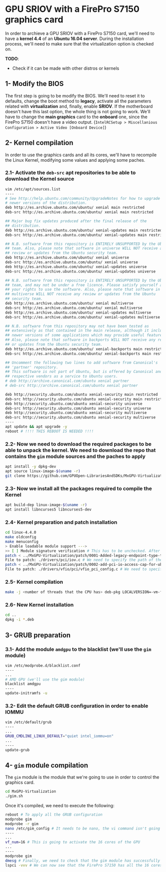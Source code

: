 # GPU SRIOV with a FirePro S7150 graphics card

In order to archieve a GPU SRIOV with a FirePro S7150 card, we'll need to have a **kernel 4.4** of an **Ubuntu 16.04 server**. During the installation process, we'll need to make sure that the virtualization option is checked on.  



**TODO**:
- Check if it can be made with other distros or kernels




## 1- Modify the BIOS 

The first step is going to be modify the BIOS. We'll need to reset it to defaults, change the boot method to **legacy**, activate all the parameters related with **virtualization** and, finally, enable **SRIOV**. If the motherboard doesn't have this last option, the whole thing is not going to work. We'll have to change the **main graphics** card to the **onboard** one, since the FirePro S7150 doesn't have a video output. (`IntelRCSetup > Miscellanious Configuration > Active Video [Onboard Device]`)



## 2- Kernel compilation

In order to use the graphics cards and all its cores, we'll have to recompile the Linux Kernel, modifying some values and applying some paches.



### 2.1- Activate the `deb-src` apt repositories to be able to download the Kernel source

```bash
vim /etc/apt/sources.list
----
# See http://help.ubuntu.com/community/UpgradeNotes for how to upgrade to
# newer versions of the distribution.
deb http://es.archive.ubuntu.com/ubuntu/ xenial main restricted
deb-src http://es.archive.ubuntu.com/ubuntu/ xenial main restricted

## Major bug fix updates produced after the final release of the
## distribution.
deb http://es.archive.ubuntu.com/ubuntu/ xenial-updates main restricted
deb-src http://es.archive.ubuntu.com/ubuntu/ xenial-updates main restricted

## N.B. software from this repository is ENTIRELY UNSUPPORTED by the Ubuntu
## team. Also, please note that software in universe WILL NOT receive any
## review or updates from the Ubuntu security team.
deb http://es.archive.ubuntu.com/ubuntu/ xenial universe
deb-src http://es.archive.ubuntu.com/ubuntu/ xenial universe
deb http://es.archive.ubuntu.com/ubuntu/ xenial-updates universe
deb-src http://es.archive.ubuntu.com/ubuntu/ xenial-updates universe

## N.B. software from this repository is ENTIRELY UNSUPPORTED by the Ubuntu 
## team, and may not be under a free licence. Please satisfy yourself as to 
## your rights to use the software. Also, please note that software in 
## multiverse WILL NOT receive any review or updates from the Ubuntu
## security team.
deb http://es.archive.ubuntu.com/ubuntu/ xenial multiverse
deb-src http://es.archive.ubuntu.com/ubuntu/ xenial multiverse
deb http://es.archive.ubuntu.com/ubuntu/ xenial-updates multiverse
deb-src http://es.archive.ubuntu.com/ubuntu/ xenial-updates multiverse

## N.B. software from this repository may not have been tested as
## extensively as that contained in the main release, although it includes
## newer versions of some applications which may provide useful features.
## Also, please note that software in backports WILL NOT receive any review
## or updates from the Ubuntu security team.
deb http://es.archive.ubuntu.com/ubuntu/ xenial-backports main restricted universe multiverse
deb-src http://es.archive.ubuntu.com/ubuntu/ xenial-backports main restricted universe multiverse

## Uncomment the following two lines to add software from Canonical's
## 'partner' repository.
## This software is not part of Ubuntu, but is offered by Canonical and the
## respective vendors as a service to Ubuntu users.
# deb http://archive.canonical.com/ubuntu xenial partner
# deb-src http://archive.canonical.com/ubuntu xenial partner

deb http://security.ubuntu.com/ubuntu xenial-security main restricted
deb-src http://security.ubuntu.com/ubuntu xenial-security main restricted
deb http://security.ubuntu.com/ubuntu xenial-security universe
deb-src http://security.ubuntu.com/ubuntu xenial-security universe
deb http://security.ubuntu.com/ubuntu xenial-security multiverse
deb-src http://security.ubuntu.com/ubuntu xenial-security multiverse
----
apt update && apt upgrade -y
reboot # !!!! THIS REBOOT IS NEEDED !!!!
```



### 2.2- Now we need to download the required packages to be able to unpack the kernel. We need to download the repo that contains the `gim` module sources and the paches to apply

```bash
apt install -y dpkg-dev
apt source linux-image-$(uname -r)
git clone https://github.com/GPUOpen-LibrariesAndSDKs/MxGPU-Virtualization
```

 

### 2.3- Now we install all the packages required to compile the Kernel

```bash
apt build-dep linux-image-$(uname -r)
apt install libncurses5 libncurses5-dev
```



### 2.4- Kernel preparation and patch installation

```bash
cd linux-4.4.0
make oldconfig
make menuconfig
> Enable loadable module support --->
>> [ ] Module signature verification # This has to be unchecked. After that, we can save and exit
patch < ../MxGPU-Virtualization/patch/0001-Added-legacy-endpoint-type-to-sriov-for-ubuntu-4.4.0-75-generic.diff
File to patch: ./drivers/pci/iov.c # We need to specify the path of the file we want to patch
patch < ../MxGPU-Virtualization/patch/0002-add-pci-io-access-cap-for-ubuntu-4.4.0-75-generic.diff
File to patch: ./drivers/vfio/pci/vfio_pci_config.c # We need to specify the path of the file we want to patch
```



### 2.5- Kernel compilation

```bash
make -j <number of threads that the CPU has> deb-pkg LOCALVERSION=-vm-firepro
```



### 2.6- New Kernel installation

```bash
cd ..
dpkg -i *.deb

```



## 3- GRUB preparation

### 3.1- Add the module `amdgpu` to the blacklist (we'll use the `gim` module)

```bash
vim /etc/modprobe.d/blacklist.conf
----
...
# AMD GPU (we'll use the gim module)
blacklist amdgpu
----
update-initramfs -u
```



### 3.2- Edit the default GRUB configuration in order to  enable  IOMMU

```bash
vim /etc/default/grub
----
...
GRUB_CMDLINE_LINUX_DEFAULT="quiet intel_iommu=on"
...
----
update-grub
```



## 4- `gim` module compilation

The `gim` module is the module that we're going to use in order to control the graphics card. 

```bash
cd MxGPU-Virtualization
./gim.sh
```



Once it's compiled, we need to execute the following:

```bash
reboot # To apply all the GRUB configuration
modprobe gim
modprobe -r gim
nano /etc/gim_config # It needs to be nano, the vi command isn't going to work
----
...
vf_num=16 # This is going to activate the 16 cores of the GPU
...
----
modprobe gim
dmesg # Finally, we need to check that the gim module has successfully been loaded, without errors
lspci -vvv # We can now see that the FirePro S7150 has all the 16 cores activated
```
